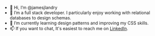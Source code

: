 - 👋 Hi, I’m @jamesjlandry
- 👀 I’m a full stack developer. I particularly enjoy working with relational databases to design schemas. 
- 🌱 I’m currently learning design patterns and improving my CSS skills. 
- 📫 If you want to chat, It's easiest to reach me on <a href='https://www.linkedin.com/in/jamesjlandry/'>LinkedIn</a>. 

<!---
jamesjlandry/jamesjlandry is a ✨ special ✨ repository because its `README.md` (this file) appears on your GitHub profile.
You can click the Preview link to take a look at your changes.
--->
